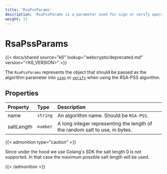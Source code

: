 ```yaml
---
title: 'RsaPssParams'
description: 'RsaPssParams is a parameter used for sign or verify operations.'
weight: 11
---
```


# RsaPssParams

{{< docs/shared source="k6" lookup="webcrypto/deprecated.md" version="<K6_VERSION>" >}}

The `RsaPssParams` represents the object that should be passed as the algorithm parameter into [`sign`](https://grafana.com/docs/k6/<K6_VERSION>/javascript-api/k6-experimental/webcrypto/subtlecrypto/sign/) or [`verify`](https://grafana.com/docs/k6/<K6_VERSION>/javascript-api/k6-experimental/webcrypto/subtlecrypto/verify/) when using the RSA-PSS algorithm.

## Properties

| Property   | Type     | Description                                                                 |
| :--------- | :------- | :-------------------------------------------------------------------------- |
| name       | `string` | An algorithm name. Should be `RSA-PSS`.                                     |
| saltLength | `number` | A long integer representing the length of the random salt to use, in bytes. |

{{< admonition type="caution" >}}

Since under the hood we use Golang's SDK the salt length 0 is not supported. In that case the maximum possible salt length will be used.

{{< /admonition >}}
